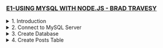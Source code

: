 ### [E1-USING MYSQL WITH NODE.JS - BRAD TRAVESY](https://www.youtube.com/watch?v=EN6Dx22cPRI&ab_channel=TraversyMedia)

<details>
  <summary>1. Introduction </summary>

# Initialize npm

```jsbs
npm init -y
```

# Install mysql and express

```jsbs
npm install --save mysql express
```

# Install nodemon

```jsbs
npm install nodemon --save-dev
```

### x-mysqlnode-project/package.json:

```js
{
  "name": "x-mysqlnode-project",
  "version": "1.0.0",
  "description": "",
  "main": "index.js",
  "scripts": {
    "dev": "nodemon app.js",
    "test": "echo \"Error: no test specified\" && exit 1"
  },
  "author": "",
  "license": "ISC",
  "dependencies": {
    "express": "^4.18.2",
    "mysql": "^2.18.1"
  },
  "devDependencies": {
    "nodemon": "^2.0.22"
  }
}
```

### x-mysqlnode-project/app.js:

```js
const express = require("express");
const mysql = require("mysql");

const app = express();

app.listen("3000", () => {
  console.log("Server started on port 3000");
});
```

# run server:

```jsbs
npm run dev
```

![](https://github.com/omeatai/React-Tutorial/assets/32337103/3452f90e-b4c2-429f-9dca-a94f1067881d)
![](https://github.com/omeatai/React-Tutorial/assets/32337103/a25db0be-6c5f-4561-a832-ca9107cd392d)

</details>

<details>
  <summary>2. Connect to MySQL Server </summary>

# Connect to MySQL Server

### x-mysqlnode-project/app.js:

```js
const express = require("express");
const mysql = require("mysql");

const app = express();

// create connection
const db = mysql.createConnection({
  host: "localhost",
  user: "root",
  password: "",
  //   database: "nodemysql",
});

// Connect
db.connect((err) => {
  if (err) {
    throw err;
  }
  console.log("MySql Connected...");
});

// query db
db.query("SELECT 1 + 1 AS solution", function (error, results, fields) {
  if (error) {
    throw error;
  }
  console.log(results);
  console.log("The solution is: ", results[0].solution);
});

//close connection
db.end();

app.listen("3000", () => {
  console.log("Server started on port 3000");
});
```

# output:

```js
// MacBook-Air x-mysqlnode-project % npm run dev

// > x-mysqlnode-project@1.0.0 dev
// > nodemon app.js

// [nodemon] 2.0.22
// [nodemon] to restart at any time, enter `rs`
// [nodemon] watching path(s): *.*
// [nodemon] watching extensions: js,mjs,json
// [nodemon] starting `node app.js`
// Server started on port 3000
// MySql Connected...
// [ RowDataPacket { solution: 2 } ]
// The solution is:  2
```

![](https://github.com/omeatai/React-Tutorial/assets/32337103/c924fab0-f998-47e7-b707-cbf9bd12476c)

</details>

<details>
  <summary>3. Create Database </summary>

# Create Database

### x-mysqlnode-project/app.js:

```jsbs
// Create DB
app.get("/createdb", (req, res) => {
  let sql = "CREATE DATABASE IF NOT EXISTS nodemysql";
  db.query(sql, (err, result) => {
    if (err) {
      return res.json({ err });
    }
    res.json({ result, message: "Database created..." });
  });
});
```

```js
const express = require("express");
const mysql = require("mysql");

const app = express();

// create connection
const db = mysql.createConnection({
  host: "localhost",
  user: "root",
  password: "",
  //   database: "nodemysql",
});

// Connect
db.connect((err) => {
  if (err) {
    throw err;
  }
  console.log("MySql Connected...");
});

// Create DB
app.get("/createdb", (req, res) => {
  let sql = "CREATE DATABASE IF NOT EXISTS nodemysql";
  db.query(sql, (err, result) => {
    if (err) {
      return res.json({ err });
    }
    res.json({ result, message: "Database created..." });
  });
});

// query db
// db.query("SELECT 1 + 1 AS solution", function (error, results, fields) {
//   if (error) {
//     throw error;
//   }
//   console.log(results);
//   console.log("The solution is: ", results[0].solution);
// });

//close connection
// db.end();

app.listen("3000", () => {
  console.log("Server started on port 3000");
});
```

![](https://github.com/omeatai/React-Tutorial/assets/32337103/b94d00a0-27b4-4750-92d3-35988450e088)
![](https://github.com/omeatai/React-Tutorial/assets/32337103/4b2060c8-0933-4bf4-b85d-b73a79925ed7)
![](https://github.com/omeatai/React-Tutorial/assets/32337103/2b44638a-3054-49ff-9063-0d1132b75f99)

</details>

<details>
  <summary>4. Create Posts Table </summary>

# Create Posts Table

### x-mysqlnode-project/app.js:

```jsbs
// Create table
app.get("/createpoststable", (req, res) => {
  let sql =
    "CREATE TABLE posts(id int AUTO_INCREMENT, title VARCHAR(255), body VARCHAR(255), PRIMARY KEY(id) )";
  db.query(sql, (err, result) => {
    if (err) {
      throw err;
    }
    res.json({ result, message: "Posts table created..." });
  });
});
```

```js
const express = require("express");
const mysql = require("mysql");

const app = express();

// create connection
const db = mysql.createConnection({
  host: "localhost",
  user: "root",
  password: "",
  database: "nodemysql",
});

// Connect
db.connect((err) => {
  if (err) {
    throw err;
  }
  console.log("MySql Connected...");
});

// Create table
app.get("/createpoststable", (req, res) => {
  let sql =
    "CREATE TABLE posts(id int AUTO_INCREMENT, title VARCHAR(255), body VARCHAR(255), PRIMARY KEY(id) )";
  db.query(sql, (err, result) => {
    if (err) {
      throw err;
    }
    res.json({ result, message: "Posts table created..." });
  });
});

//Create DB
// app.get("/createdb", (req, res) => {
//   let sql = "CREATE DATABASE IF NOT EXISTS nodemysql";
//   db.query(sql, (err, result) => {
//     if (err) {
//       return res.json({ err });
//     }
//     res.json({ result, message: "Database created..." });
//   });
// });

// query db
// db.query("SELECT 1 + 1 AS solution", function (error, results, fields) {
//   if (error) {
//     throw error;
//   }
//   console.log(results);
//   console.log("The solution is: ", results[0].solution);
// });

//close connection
// db.end();

app.listen("3000", () => {
  console.log("Server started on port 3000");
});
```
  
![](https://github.com/omeatai/React-Tutorial/assets/32337103/755134fb-c519-4dfb-80bc-60ece1937b7e)
![](https://github.com/omeatai/React-Tutorial/assets/32337103/f5cbfdb7-4e96-4cc2-b0b6-635d268ed2be)
![](https://github.com/omeatai/React-Tutorial/assets/32337103/55b403a2-e731-49cc-b217-ba6c9a16eaa6)  

```js

```

```js

```

```js

```

```js

```

```js

```

```js

```

```js

```

```js

```

```js

```

```js

```

```js

```

```js

```

```js

```

```js

```

```js

```

```js

```

```js

```

```js

```

```js

```

```js

```

```js

```

```js

```

```js

```

```js

```

```js

```

```js

```

```js

```

```js

```

```js

```

```js

```

```js

```

```js

```

```js

```

```js

```

```js

```

```js

```

```js

```

```js

```

```js

```

```js

```

```js

```

```js

```

```js

```

```js

```

```js

```

```js

```

```js

```

```js

```

```js

```

```js

```

```js

```

```js

```

```js

```

```js

```

```js

```

```js

```

```js

```

```js

```

```js

```

```js

```

```js

```

```js

```

```js

```

```js

```

```js

```

```js

```

<details>
